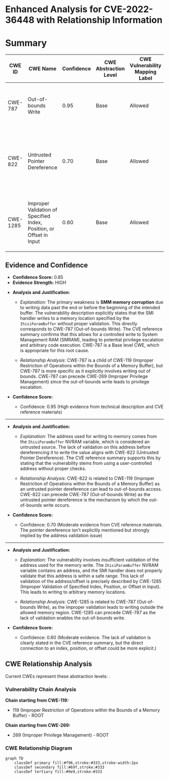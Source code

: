 # Enhanced Analysis for CVE-2022-36448 with Relationship Information

# Summary
| CWE ID | CWE Name | Confidence | CWE Abstraction Level | CWE Vulnerability Mapping Label | CWE-Vulnerability Mapping Notes |
|---|---|---|---|---|---|
| CWE-787 | Out-of-bounds Write | 0.95 | Base | Allowed | Primary CWE. The vulnerability involves writing to a memory location outside the intended buffer. |
| CWE-822 | Untrusted Pointer Dereference | 0.70 | Base | Allowed | Secondary CWE. The vulnerability uses an address from NVRAM without proper validation, which can lead to dereferencing an untrusted pointer. |
| CWE-1285 | Improper Validation of Specified Index, Position, or Offset in Input | 0.60 | Base | Allowed | Secondary CWE. The vulnerability lacks proper validation of the address from the `IhisiParamBuffer` NVRAM variable, which is used as an offset. |

## Evidence and Confidence

*   **Confidence Score:** 0.85
*   **Evidence Strength:** HIGH

- **Analysis and Justification:**  
  - *Explanation:* The primary weakness is **SMM memory corruption** due to writing data past the end or before the beginning of the intended buffer. The vulnerability description explicitly states that the SMI handler writes to a memory location specified by the `IhisiParamBuffer` without proper validation. This directly corresponds to CWE-787 (Out-of-bounds Write). The CVE reference summary confirms that this allows for a controlled write to System Management RAM (SMRAM), leading to potential privilege escalation and arbitrary code execution. CWE-787 is a Base level CWE, which is appropriate for this root cause.
  
  - *Relationship Analysis:* CWE-787 is a child of CWE-119 (Improper Restriction of Operations within the Bounds of a Memory Buffer), but CWE-787 is more specific as it explicitly involves writing out of bounds. CWE-787 can precede CWE-269 (Improper Privilege Management) since the out-of-bounds write leads to privilege escalation.

- **Confidence Score:**  
  - Confidence: 0.95 (High evidence from technical description and CVE reference materials)

---

- **Analysis and Justification:**  
  - *Explanation:* The address used for writing to memory comes from the `IhisiParamBuffer` NVRAM variable, which is considered an untrusted source. The lack of validation on this address before dereferencing it to write the value aligns with CWE-822 (Untrusted Pointer Dereference). The CVE reference summary supports this by stating that the vulnerability stems from using a user-controlled address without proper checks.
  
  - *Relationship Analysis:* CWE-822 is related to CWE-119 (Improper Restriction of Operations within the Bounds of a Memory Buffer) as an untrusted pointer dereference can lead to out-of-bounds access. CWE-822 can precede CWE-787 (Out-of-bounds Write) as the untrusted pointer dereference is the mechanism by which the out-of-bounds write occurs.

- **Confidence Score:**  
  - Confidence: 0.70 (Moderate evidence from CVE reference materials. The pointer dereference isn't explicitly mentioned but strongly implied by the address validation issue)

---

- **Analysis and Justification:**  
  - *Explanation:* The vulnerability involves insufficient validation of the address used for the memory write. The `IhisiParamBuffer` NVRAM variable contains an address, and the SMI handler does not properly validate that this address is within a safe range. This lack of validation of the address/offset is precisely described by CWE-1285 (Improper Validation of Specified Index, Position, or Offset in Input). This leads to writing to arbitrary memory locations.
  
  - *Relationship Analysis:* CWE-1285 is related to CWE-787 (Out-of-bounds Write), as the improper validation leads to writing outside the allowed memory region. CWE-1285 can precede CWE-787 as the lack of validation enables the out-of-bounds write.

- **Confidence Score:**  
  - Confidence: 0.60 (Moderate evidence. The lack of validation is clearly stated in the CVE reference summary, but the direct connection to an index, position, or offset could be more explicit.)


## CWE Relationship Analysis

Current CWEs represent these abstraction levels: .


### Vulnerability Chain Analysis

**Chain starting from CWE-119:**
- 119 (Improper Restriction of Operations within the Bounds of a Memory Buffer) - ROOT


**Chain starting from CWE-269:**
- 269 (Improper Privilege Management) - ROOT



### CWE Relationship Diagram

```mermaid
graph TD
    classDef primary fill:#f96,stroke:#333,stroke-width:2px
    classDef secondary fill:#69f,stroke:#333
    classDef tertiary fill:#9e9,stroke:#333
```
